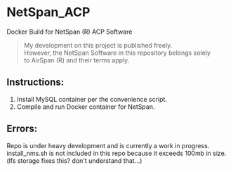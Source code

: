 # NetSpan_ACP
Docker Build for NetSpan (R) ACP Software

> My development on this project is published freely. <br>
However, the NetSpan Software in this repository belongs solely <br> 
to AirSpan (R) and their terms apply. <br>

## Instructions:
1. Install MySQL container per the convenience script.  
2. Compile and run Docker container for NetSpan.  

## Errors:
Repo is under heavy development and is currently a work in progress.
install_nms.sh is not included in this repo because it exceeds 100mb in size.  (lfs storage fixes this?  don't understand that...)
